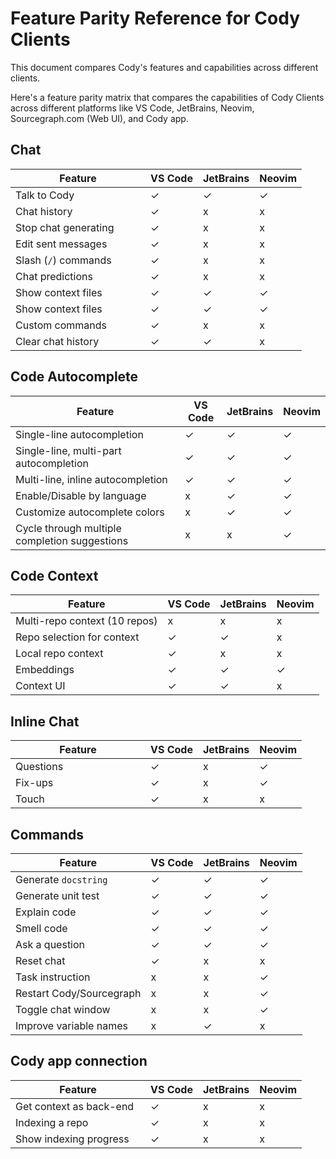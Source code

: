<style>

.th:first-child,
td:first-child {
   min-width: 200px;
}

.markdown-body table thead tr{
  border-top:0;
}

.markdown-body table th, .markdown-body table td {
    text-align: left;
    vertical-align: baseline;
    padding: 0.5714286em;
}

.markdown-body table tr:nth-child(2n) {
  background: unset;
}

.markdown-body table th, .markdown-body table td {
    border: none;
}
</style>

# Feature Parity Reference for Cody Clients

<p class="subtitle">This document compares Cody's features and capabilities across different clients.
</p>

Here's a feature parity matrix that compares the capabilities of Cody Clients across different platforms like VS Code, JetBrains, Neovim, Sourcegraph.com (Web UI), and Cody app.

## Chat

| **Feature**               | **VS Code** | **JetBrains** | **Neovim** |
|-------------------------|---------|-----------|--------|
| Talk to Cody     |    ✓    |     ✓     |   ✓    |
| Chat history     |    ✓    |     x     |   x    |
| Stop chat generating     |    ✓    |     x     |   x    |
| Edit sent messages     |    ✓    |     x     |   x    |
| Slash (`/`) commands     |    ✓    |     x     |   x   |
| Chat predictions     |    ✓    |     x     |   x   |
| Show context files     |    ✓    |     ✓     |   ✓    |
| Show context files     |    ✓    |     ✓     |   ✓    |
| Custom commands     |    ✓    |     x     |   x   |
| Clear chat history     |    ✓    |     ✓     |   x    |

## Code Autocomplete

| **Feature**               | **VS Code** | **JetBrains** | **Neovim** |
|-------------------------|---------|-----------|--------|
| Single-line autocompletion     |    ✓    |     ✓     |   ✓    |
| Single-line, multi-part autocompletion     |    ✓    |     ✓     |   ✓    |
| Multi-line, inline autocompletion     |    ✓    |     ✓     |   ✓    |
| Enable/Disable by language     |    x    |     ✓     |   ✓    |
| Customize autocomplete colors     |    x    |     ✓     |   ✓    |
| Cycle through multiple completion suggestions     |    x    |     x     |   ✓    |

## Code Context

| **Feature**               | **VS Code** | **JetBrains** | **Neovim** |
|-------------------------|---------|-----------|--------|
| Multi-repo context (10 repos)     |    x    |     x     |   x    |
| Repo selection for context     |    ✓    |     ✓     |   x    |
| Local repo context     |    ✓    |     x     |   x    |
| Embeddings     |    ✓    |     ✓     |   ✓    |
| Context UI     |    ✓    |     ✓     |   x    |

## Inline Chat

| **Feature**               | **VS Code** | **JetBrains** | **Neovim** |
|-------------------------|---------|-----------|--------|
| Questions     |    ✓    |     x     |   ✓    |
| Fix-ups     |    ✓    |     x     |   ✓    |
| Touch     |    ✓    |     x     |   x    |

## Commands

| **Feature**               | **VS Code** | **JetBrains** | **Neovim** |
|-------------------------|---------|-----------|--------|
| Generate `docstring`     |    ✓    |     ✓     |   ✓    |
| Generate unit test     |    ✓    |     ✓     |   ✓    |
| Explain code     |    ✓    |     ✓     |   ✓    |
| Smell code     |    ✓    |     ✓     |   ✓    |
| Ask a question     |    ✓    |     ✓     |   ✓    |
| Reset chat     |    ✓    |     x     |   x    |
| Task instruction     |    x    |     x     |   ✓    |
| Restart Cody/Sourcegraph     |    x    |     x     |   ✓    |
| Toggle chat window     |    x    |     x     |   ✓    |
| Improve variable names     |    x    |     ✓     |   x    |

## Cody app connection

| **Feature**               | **VS Code** | **JetBrains** | **Neovim** |
|-------------------------|---------|-----------|--------|
| Get context as back-end     |    ✓    |     x     |   x    |
| Indexing a repo     |    ✓    |     x     |   x    |
| Show indexing progress     |    ✓    |     x     |   x    |
